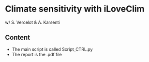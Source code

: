 # Climate sensitivity with iLoveClim
w/ S. Vercelot &amp; A. Karsenti

## Content  
- The main script is called Script_CTRL.py
- The report is the .pdf file
